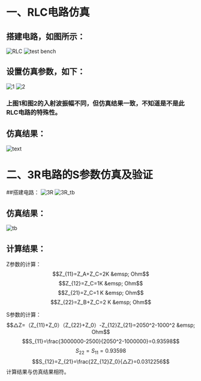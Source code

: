 # 一、RLC电路仿真
## 搭建电路，如图所示：
![RLC](https://github.com/dailiuyao/markdown-photos/blob/master/RLC_S_simulation/RLC%E7%94%B5%E8%B7%AF.png)
![test bench](https://github.com/dailiuyao/markdown-photos/blob/master/RLC_S_simulation/%E6%B5%8B%E8%AF%95%E7%94%B5%E8%B7%AF.png)

## 设置仿真参数，如下：
![1](https://github.com/dailiuyao/markdown-photos/blob/master/RLC_S_simulation/10-10-0-0.png)
![2](https://github.com/dailiuyao/markdown-photos/blob/master/RLC_S_simulation/100-1-0-0.png)
### 上图1和图2的入射波振幅不同，但仿真结果一致，不知道是不是此RLC电路的特殊性。

## 仿真结果：
![text](https://github.com/dailiuyao/markdown-photos/blob/master/RLC_S_simulation/%E4%BB%BF%E7%9C%9F%E7%BB%93%E6%9E%9C.png)

# 二、3R电路的S参数仿真及验证
##搭建电路：
![3R](https://github.com/dailiuyao/markdown-photos/blob/master/RLC_S_simulation/3R.png)
![3R_tb](https://github.com/dailiuyao/markdown-photos/blob/master/RLC_S_simulation/3R_tb.png)

## 仿真结果：
![tb](https://github.com/dailiuyao/markdown-photos/blob/master/RLC_S_simulation/3R_tb_%E7%BB%93%E6%9E%9C.png)

## 计算结果：
Z参数的计算：
$$Z_{11}=Z_A+Z_C=2K &emsp; Ohm$$
$$Z_{12}=Z_C=1K &emsp; Ohm$$
$$Z_{21}=Z_C=1 K &emsp; Ohm$$
$$Z_{22}=Z_B+Z_C=2 K &emsp; Ohm$$

S参数的计算：
$$△Z=（Z_{11}+Z_0）（Z_{22}+Z_0）-Z_{12}Z_{21}=2050^2-1000^2 &emsp; Ohm$$
$$S_{11}=\frac{3000000-2500}{2050^2-1000000}=0.93598$$
$$S_{22}=S_{11}=0.93598$$
$$S_{12}=Z_{21}=\frac{2Z_{12}Z_0}{△Z}=0.0312256$$
计算结果与仿真结果相符。